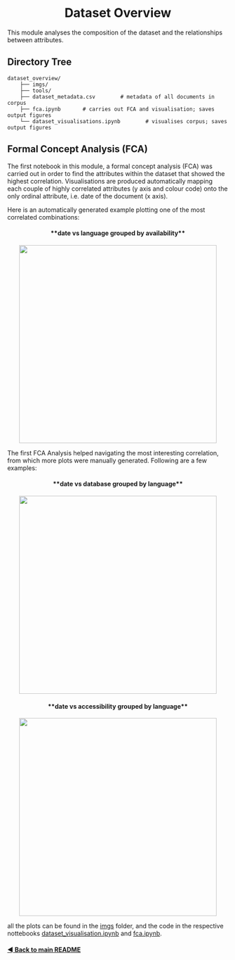 <h1 align="center">Dataset Overview</h1>
This module analyses the composition of the dataset and the relationships between attributes.

## Directory Tree

    dataset_overview/
        ├── imgs/
        ├── tools/
        ├── dataset_metadata.csv        # metadata of all documents in corpus
        ├── fca.ipynb       # carries out FCA and visualisation; saves output figures
        └── dataset_visualisations.ipynb        # visualises corpus; saves output figures
        

## Formal Concept Analysis (FCA)
The first notebook in this module, a formal concept analysis (FCA) was carried out in order to find the attributes within the dataset that showed the highest correlation. Visualisations are produced automatically mapping each couple of highly correlated attributes (y axis and colour code) onto the only ordinal attribute, i.e. date of the document (x axis).

Here is an automatically generated example plotting one of the most correlated combinations:

<h4 align="center">**date vs language grouped by availability**</h4>

<div style="text-align:center" align="center"><img width="450" src=https://github.com/e-lubrini/psylve/blob/main/dataset_overview/imgs/fca/dateidentified_vs_language_grouped_by_availability.png /></div>

The first FCA Analysis helped navigating the most interesting correlation, from which more plots were manually generated. Following are a few examples:

<h4 align="center">**date vs database grouped by language**</h4>

<div style="text-align:center" align="center"><img width="450" src=https://github.com/e-lubrini/psylve/blob/main/dataset_overview/imgs/date_vs_database_grouped_by_language.png /></div>

<h4 align="center">**date vs accessibility grouped by language**</h4>

<div style="text-align:center" align="center"><img width="450" src=https://github.com/e-lubrini/psylve/blob/main/dataset_overview/imgs/date_vs_accessibility_grouped_by_language.png /></div>



all the plots can be found in the [imgs](https://github.com/e-lubrini/psylve/blob/main/dataset_overview/imgs) folder, and the code in the respective nottebooks [dataset_visualisation.ipynb](https://github.com/e-lubrini/psylve/blob/main/dataset_overview/dataset_visualisation.ipynb) and [fca.ipynb](https://github.com/e-lubrini/psylve/blob/main/dataset_overview/fca.ipynb).


#### [◄ Back to main README](https://github.com/e-lubrini/PsylVe/blob/main/README.md)

